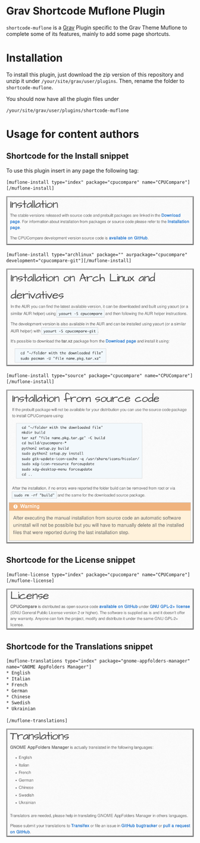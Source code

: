 # Grav Shortcode Muflone Plugin


`shortcode-muflone` is a [Grav][grav] Plugin specific to the Grav Theme Muflone
to complete some of its features, mainly to add some page shortcuts.


# Installation

To install this plugin, just download the zip version of this repository and
unzip it under `/your/site/grav/user/plugins`.
Then, rename the folder to `shortcode-muflone`.

You should now have all the plugin files under

    /your/site/grav/user/plugins/shortcode-muflone

# Usage for content authors

## Shortcode for the Install snippet

To use this plugin insert in any page the following tag:

    [muflone-install type="index" package="cpucompare" name="CPUCompare"][/muflone-install]

![Shortcode Muflone Install for index page](samples/muflone-install-1.png)

    [muflone-install type="archlinux" package="" aurpackage="cpucompare" development="cpucompare-git"][/muflone-install]

![Shortcode Muflone Install for Arch Linux](samples/muflone-install-2.png)

    [muflone-install type="source" package="cpucompare" name="CPUCompare"][/muflone-install]

![Shortcode Muflone Install from Source](samples/muflone-install-3.png)

## Shortcode for the License snippet

    [muflone-license type="index" package="cpucompare" name="CPUCompare"][/muflone-license]

![Shortcode Muflone License](samples/muflone-license.png)

## Shortcode for the Translations snippet

    [muflone-translations type="index" package="gnome-appfolders-manager" name="GNOME AppFolders Manager"]
    * English
    * Italian
    * French
    * German
    * Chinese
    * Swedish
    * Ukrainian
    
    [/muflone-translations]

![Shortcode Muflone Translations](samples/muflone-translations.png)

[grav]: http://github.com/getgrav/grav
